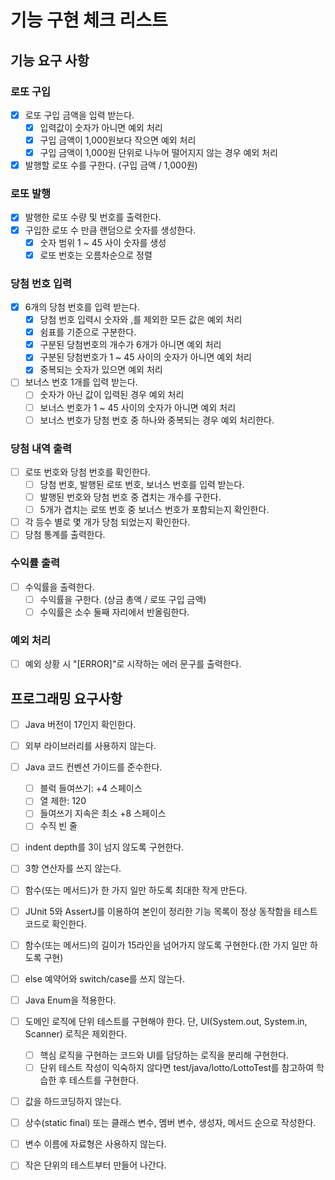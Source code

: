 # 기능 구현 체크 리스트

## 기능 요구 사항

### 로또 구입

- [x] 로또 구입 금액을 입력 받는다.
    - [x] 입력값이 숫자가 아니면 예외 처리
    - [x] 구입 금액이 1,000원보다 작으면 예외 처리
    - [x] 구입 금액이 1,000원 단위로 나누어 떨어지지 않는 경우 예외 처리
- [x] 발행할 로또 수를 구한다. (구입 금액 / 1,000원)

### 로또 발행

- [x] 발행한 로또 수량 및 번호를 출력한다.
- [x] 구입한 로또 수 만큼 랜덤으로 숫자를 생성한다.
    - [x] 숫자 범위 1 ~ 45 사이 숫자를 생성
    - [x] 로또 번호는 오름차순으로 정렬

### 당첨 번호 입력

- [x] 6개의 당첨 번호를 입력 받는다.
    - [x] 당첨 번호 입력시 숫자와 ,를 제외한 모든 값은 예외 처리
    - [x] 쉼표를 기준으로 구분한다.
    - [x] 구분된 당첨번호의 개수가 6개가 아니면 예외 처리
    - [x] 구분된 당첨번호가 1 ~ 45 사이의 숫자가 아니면 예외 처리
    - [x] 중복되는 숫자가 있으면 예외 처리
- [ ] 보너스 번호 1개를 입력 받는다.
    - [ ] 숫자가 아닌 값이 입력된 경우 예외 처리
    - [ ] 보너스 번호가 1 ~ 45 사이의 숫자가 아니면 예외 처리
    - [ ] 보너스 번호가 당첨 번호 중 하나와 중복되는 경우 예외 처리한다.

### 당첨 내역 출력

- [ ] 로또 번호와 당첨 번호를 확인한다.
    - [ ] 당첨 번호, 발행된 로또 번호, 보너스 번호를 입력 받는다.
    - [ ] 발행된 번호와 당첨 번호 중 겹치는 개수를 구한다.
    - [ ] 5개가 겹치는 로또 번호 중 보너스 번호가 포함되는지 확인한다.
- [ ] 각 등수 별로 몇 개가 당첨 되었는지 확인한다.
- [ ] 당첨 통계를 출력한다.

### 수익률 출력

- [ ] 수익률을 출력한다.
    - [ ] 수익률을 구한다. (상금 총액 / 로또 구입 금액)
    - [ ] 수익률은 소수 둘째 자리에서 반올림한다.

### 예외 처리

- [ ] 예외 상황 시 "[ERROR]"로 시작하는 에러 문구를 출력한다.

## 프로그래밍 요구사항

- [ ] Java 버전이 17인지 확인한다.
- [ ] 외부 라이브러리를 사용하지 않는다.
- [ ] Java 코드 컨벤션 가이드를 준수한다.
    - [ ] 블럭 들여쓰기: +4 스페이스
    - [ ] 열 제한: 120
    - [ ] 들여쓰기 지속은 최소 +8 스페이스
    - [ ] 수직 빈 줄
- [ ] indent depth를 3이 넘지 않도록 구현한다.
- [ ] 3항 연산자를 쓰지 않는다.
- [ ] 함수(또는 메서드)가 한 가지 일만 하도록 최대한 작게 만든다.
- [ ] JUnit 5와 AssertJ를 이용하여 본인이 정리한 기능 목록이 정상 동작함을 테스트 코드로 확인한다.

- [ ] 함수(또는 메서드)의 길이가 15라인을 넘어가지 않도록 구현한다.(한 가지 일만 하도록 구현)
- [ ] else 예약어와 switch/case를 쓰지 않는다.
- [ ] Java Enum을 적용한다.
- [ ] 도메인 로직에 단위 테스트를 구현해야 한다. 단, UI(System.out, System.in, Scanner) 로직은 제외한다.
    - [ ] 핵심 로직을 구현하는 코드와 UI를 담당하는 로직을 분리해 구현한다.
    - [ ] 단위 테스트 작성이 익숙하지 않다면 test/java/lotto/LottoTest를 참고하여 학습한 후 테스트를 구현한다.

- [ ] 값을 하드코딩하지 않는다.
- [ ] 상수(static final) 또는 클래스 변수, 멤버 변수, 생성자, 메서드 순으로 작성한다.
- [ ] 변수 이름에 자료형은 사용하지 않는다.
- [ ] 작은 단위의 테스트부터 만들어 나간다.